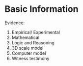# Basic Information

Evidence:

1. Empirical/ Experimental
2. Mathematical
3. Logic and Reasoning
2. 3D scale model
3. Computer model
4. Witness testimony
